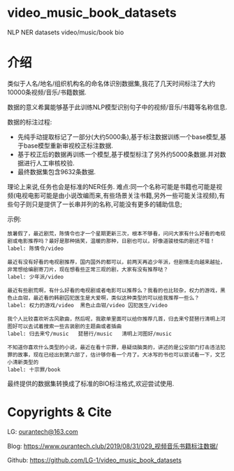 # video_music_book_datasets
NLP NER datasets video/music/book bio

# 介绍
类似于人名/地名/组织机构名的命名体识别数据集,我花了几天时间标注了大约10000条视频/音乐/书籍数据.

数据的意义希冀能够基于此训练NLP模型识别句子中的视频/音乐/书籍等名称信息.

数据的标注过程:
+ 先纯手动提取标记了一部分(大约5000条),基于标注数据训练一个base模型,基于base模型重新审视校正标注数据.
+ 基于校正后的数据再训练一个模型,基于模型标注了另外约5000条数据.并对数据进行人工审核校验.
+ 最终数据集包含9632条数据.


理论上来说,任务也会是标准的NER任务.
难点:同一个名称可能是书籍也可能是视频(电视电影可能是由小说改编而来,有些场景关注书籍,另外一些可能关注视频),有些句子则只是提供了一长串并列的名称,可能没有更多的辅助信息;


示例:
``` text
放暑假了，最近剧荒，陈情令也才一个星期更新三次，根本不够看，问问大家有什么好看的电视剧或电影推荐吗？最好是那种搞笑，温暖的那种，日剧也可以，好像道骏枝佑的剧还不错！
label: 陈情令/video

最近有没有好看的电视剧推荐，国内国外的都可以，前两天再追少年派，但剧情走向越来越扯，非常想给编剧寄刀片，现在想看些正常三观的剧，大家有没有推荐哒？
label: 少年派/video

最近有些剧荒啊，有什么好看的电视剧或者电影可以推荐么？我看的也比较杂，权力的游戏，黑色止血钳，最近看的韩剧囚犯医生是大爱啊，类似这种类型的可以给我推荐一些么？
label: 权力的游戏/video	黑色止血钳/video	囚犯医生/video

我个人比较喜欢听古风歌曲，然后呢，我歌单里面可以给你推荐几首，归去来兮琵琶行清明上河图好可以去试着搜索一些古装剧的主题曲或者插曲
label: 归去来兮/music	琵琶行/music	清明上河图好/music

不知道你喜欢什么类型的小说，最近在看十宗罪，悬疑烧脑类的，讲述的是公安部门打击违法犯罪的故事，现在已经出到第六部了，估计够你看一个月了。大冰写的书也可以尝试看一下，文艺小清新类型的
label: 十宗罪/book
```

最终提供的数据集转换成了标准的BIO标注格式,欢迎尝试使用.



# Copyrights & Cite
LG: ourantech@163.com

Blog: https://www.ourantech.club/2019/08/31/029_视频音乐书籍标注数据/

Github: https://github.com/LG-1/video_music_book_datasets